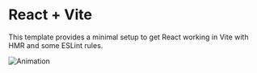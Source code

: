 # React + Vite

This template provides a minimal setup to get React working in Vite with HMR and some ESLint rules.

![Animation](https://github.com/AliDurul/Stock-App/assets/80897590/a11b0640-ea1c-4480-b548-18f7b5bfb3d9)
